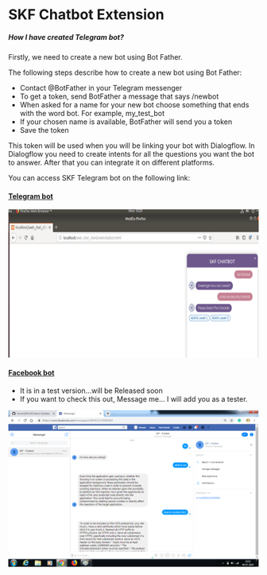 # SKF Chatbot Extension

##### How I have created Telegram bot?
Firstly, we need to create a new bot using Bot Father.

The following steps describe how to create a new bot using Bot Father:

- Contact @BotFather in your Telegram messenger
- To get a token, send BotFather a message that says /newbot
- When asked for a name for your new bot choose something that ends with the word bot. For example, my_test_bot
- If your chosen name is available, BotFather will send you a token
- Save the token

This token will be used when you will be linking your bot with Dialogflow. In Dialogflow you need to create intents for all the questions you want the bot to answer. After that you can integrate it on different platforms.

You can access SKF Telegram bot on the following link:

#### [Telegram bot](https://web.telegram.org/#/im?p=@skf_chatbot)

![image](screenshots/1.png)

#### [Facebook bot](m.me/869613130068384)

- It is in a test version...will be Released soon
- If you want to check this out, Message me... I will add you as a tester.

![image](screenshots/facebook_test.png)
